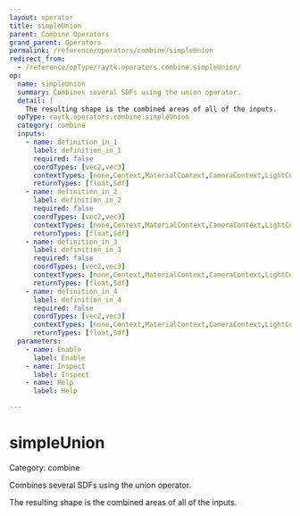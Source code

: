 ```yaml
---
layout: operator
title: simpleUnion
parent: Combine Operators
grand_parent: Operators
permalink: /reference/operators/combine/simpleUnion
redirect_from:
  - /reference/opType/raytk.operators.combine.simpleUnion/
op:
  name: simpleUnion
  summary: Combines several SDFs using the union operator.
  detail: |
    The resulting shape is the combined areas of all of the inputs.
  opType: raytk.operators.combine.simpleUnion
  category: combine
  inputs:
    - name: definition_in_1
      label: definition_in_1
      required: false
      coordTypes: [vec2,vec3]
      contextTypes: [none,Context,MaterialContext,CameraContext,LightContext]
      returnTypes: [float,Sdf]
    - name: definition_in_2
      label: definition_in_2
      required: false
      coordTypes: [vec2,vec3]
      contextTypes: [none,Context,MaterialContext,CameraContext,LightContext]
      returnTypes: [float,Sdf]
    - name: definition_in_3
      label: definition_in_3
      required: false
      coordTypes: [vec2,vec3]
      contextTypes: [none,Context,MaterialContext,CameraContext,LightContext]
      returnTypes: [float,Sdf]
    - name: definition_in_4
      label: definition_in_4
      required: false
      coordTypes: [vec2,vec3]
      contextTypes: [none,Context,MaterialContext,CameraContext,LightContext]
      returnTypes: [float,Sdf]
  parameters:
    - name: Enable
      label: Enable
    - name: Inspect
      label: Inspect
    - name: Help
      label: Help

---
```


# simpleUnion

Category: combine



Combines several SDFs using the union operator.

The resulting shape is the combined areas of all of the inputs.